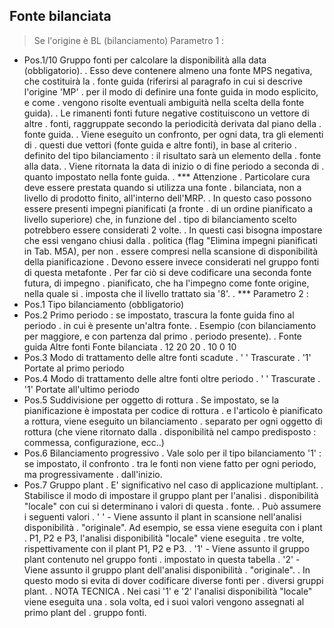## Fonte bilanciata
>Se l'origine è BL (bilanciamento)
Parametro 1 : 
-    Pos.1/10  Gruppo fonti per calcolare la disponibilità alla data (obbligatorio).
.              Esso deve contenere almeno una fonte MPS negativa, che costituirà la
.              fonte guida (riferirsi al paragrafo in cui si descrive l'origine 'MP'
.              per il modo di definire una fonte guida in modo esplicito, e come
.              vengono risolte eventuali ambiguità nella scelta della fonte guida).
.              Le rimanenti fonti future negative costituiscono un vettore di altre
.              fonti, raggruppate secondo la periodicità derivata dal piano della
.              fonte guida.
.              Viene eseguito un confronto, per ogni data, tra gli elementi di
.              questi due vettori (fonte guida e altre fonti), in base al criterio
.              definito del tipo bilanciamento :  il risultato sarà un elemento della
.              fonte alla data.
.              Viene ritornata la data di inizio o di fine periodo a seconda di
.              quanto impostato nella fonte guida.
.              \*\*\* Attenzione
.              Particolare cura deve essere prestata quando si utilizza una fonte
.              bilanciata, non a livello di prodotto finito, all'interno dell'MRP.
.              In questo caso possono essere presenti impegni pianificati (a fronte
.              di un ordine pianificato a livello superiore) che, in funzione del
.              tipo di bilanciamento scelto potrebbero essere considerati 2 volte.
.              In questi casi bisogna impostare che essi vengano chiusi dalla
.              politica (flag "Elimina impegni pianificati in Tab. M5A), per non
.              essere compresi nella scansione di disponibilità della pianificazione
.              Devono essere invece considerati nel gruppo fonti di questa metafonte
.              Per far ciò si deve codificare una seconda fonte futura, di impegno
.              pianificato, che ha l'impegno come fonte origine, nella quale si
.              imposta che il livello trattato sia '8'.
.              \*\*\*
Parametro 2 : 
-    Pos.1     Tipo bilanciamento (obbligatorio)
-    Pos.2     Primo periodo :  se impostato, trascura la fonte guida fino al periodo
.              in cui è presente un'altra fonte.
.                 Esempio (con bilanciamento per maggiore, e con partenza dal primo
.                 periodo presente).
.                 Fonte guida    Altre fonti    Fonte bilanciata
.                          12            20                  20
.                          10             0                  10
-    Pos.3     Modo di trattamento delle altre fonti scadute
.              ' '  Trascurate
.              '1'  Portate al primo periodo
-    Pos.4     Modo di trattamento delle altre fonti oltre periodo
.              ' '  Trascurate
.              '1'  Portate all'ultimo periodo
-    Pos.5     Suddivisione per oggetto di rottura
.              Se impostato, se la pianificazione è impostata per codice di rottura
.              e l'articolo è pianificato a rottura, viene eseguito un bilanciamento
.              separato per ogni oggetto di rottura (che viene ritornato dalla
.              disponibilità nel campo predisposto :  commessa, configurazione, ecc..)
-    Pos.6     Bilanciamento progressivo
.              Vale solo per il tipo bilanciamento '1' :  se impostato, il confronto
.              tra le fonti non viene fatto per ogni periodo, ma progressivamente
.              dall'inizio.
-    Pos.7     Gruppo plant
.              E' significativo nel caso di applicazione multiplant.
.              Stabilisce il modo di impostare il gruppo plant per l'analisi
.              disponibilità "locale" con cui si determinano i valori di questa
.              fonte.
.              Può assumere i seguenti valori
.              ' ' - Viene assunto il plant in scansione nell'analisi disponibilità
.                    "originale". Ad esempio, se essa viene eseguita con i plant
.                    P1, P2 e P3, l'analisi disponibilità "locale" viene eseguita
.                    tre volte, rispettivamente con il plant P1, P2 e P3.
.              '1' - Viene assunto il gruppo plant contenuto nel gruppo fonti
.                    impostato in questa tabella
.              '2' - Viene assunto il gruppo plant dell'analisi disponibilità
.                    "originale".
.                    In questo modo si evita di dover codificare diverse fonti per
.                    diversi gruppi plant.
.              NOTA TECNICA
.              Nei casi '1' e '2' l'analisi disponibilità "locale" viene eseguita una
.              sola volta, ed i suoi valori vengono assegnati al primo plant del
.              gruppo fonti.


